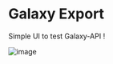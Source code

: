 # Galaxy Export
Simple UI to test Galaxy-API !

![image](https://user-images.githubusercontent.com/36752999/182665649-9b88d998-d94b-4f5e-b51e-3dcc85844ff8.png)
